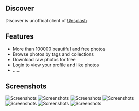 ## Discover
Discover is unoffical client of [Unsplash](https://unsplash.com)

## Features
* More than 100000 beautiful and free photos
* Browse photos by tags and collections
* Download raw photos for free
* Login to view your profile and like photos
* ......

## Screenshots
![Screenshots]("screenshots/screenshots1")
![Screenshots]("screenshots/screenshots2")
![Screenshots]("screenshots/screenshots3")
![Screenshots]("screenshots/screenshots4")
![Screenshots]("screenshots/screenshots5")
![Screenshots]("screenshots/screenshots6")
![Screenshots]("screenshots/screenshots7")
